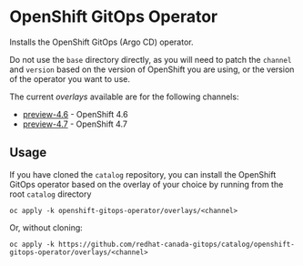 # OpenShift GitOps Operator

Installs the OpenShift GitOps (Argo CD) operator.

Do not use the `base` directory directly, as you will need to patch the `channel` and `version` based on the version of OpenShift you are using, or the version of the operator you want to use.

The current *overlays* available are for the following channels:
* [preview-4.6](overlays/preview-4.6) - OpenShift 4.6
* [preview-4.7](overlays/preview-4.7) - OpenShift 4.7

## Usage

If you have cloned the `catalog` repository, you can install the OpenShift GitOps operator based on the overlay of your choice by running from the root `catalog` directory

```
oc apply -k openshift-gitops-operator/overlays/<channel>
```

Or, without cloning:

```
oc apply -k https://github.com/redhat-canada-gitops/catalog/openshift-gitops-operator/overlays/<channel>
```
